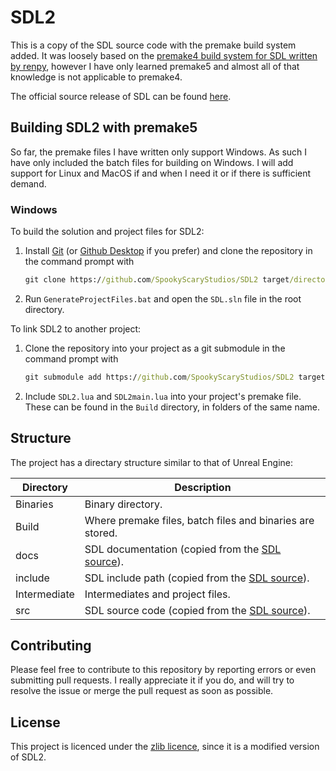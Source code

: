 # SDL2

This is a copy of the SDL source code with the premake build system added. It was loosely based on the
[premake4 build system for SDL written by renpy][1], however I have only learned premake5 and almost all
of that knowledge is not applicable to premake4.

The official source release of SDL can be found [here][2]. 

## Building SDL2 with premake5
So far, the premake files I have written only support Windows. As such I have only included the 
batch files for building on Windows. I will add support for Linux and MacOS if and when I need it or if there
is sufficient demand.
### Windows
To build the solution and project files for SDL2:

 1. Install [Git][3] (or [Github Desktop][4] if you prefer)
    and clone the repository in the command prompt with
    ```bat
    git clone https://github.com/SpookyScaryStudios/SDL2 target/directory
    ```
 2. Run `GenerateProjectFiles.bat` and open the `SDL.sln` file in the root directory.

To link SDL2 to another project:

 1. Clone the repository into your project as a git submodule in the command prompt with
    ```bat
    git submodule add https://github.com/SpookyScaryStudios/SDL2 target/directory
    ```
 2. Include `SDL2.lua` and `SDL2main.lua` into your project's premake file. These can be found in the `Build`
    directory, in folders of the same name.

## Structure
The project has a directary structure similar to that of Unreal Engine:

| Directory   | Description                                               |
|-------------|-----------------------------------------------------------|
| Binaries    | Binary directory.                                        |
| Build       | Where premake files, batch files and binaries are stored. |
| docs        | SDL documentation (copied from the [SDL source][2]).      |
| include     | SDL include path  (copied from the [SDL source][2]).      |
| Intermediate | Intermediates and project files.                           |
| src         | SDL source code   (copied from the [SDL source][2]).      |

## Contributing
Please feel free to contribute to this repository by reporting errors or even submitting pull requests. I
really appreciate it if you do, and will try to resolve the issue or merge the pull request as soon as
possible.

## License
This project is licenced under the [zlib licence][5], since it is a modified version of SDL2.


[1]: https://github.com/renpy/SDL2
[2]: https://www.libsdl.org/download-2.0.php
[3]: https://git-scm.com/downloads
[4]: https://desktop.github.com
[5]: https://www.zlib.net/zlib_license.html
